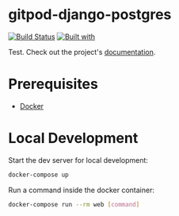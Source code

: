 # gitpod-django-postgres

[![Build Status](https://travis-ci.org/jankeromnes/gitpod-django-postgres.svg?branch=master)](https://travis-ci.org/jankeromnes/gitpod-django-postgres)
[![Built with](https://img.shields.io/badge/Built_with-Cookiecutter_Django_Rest-F7B633.svg)](https://github.com/agconti/cookiecutter-django-rest)

Test. Check out the project's [documentation](http://jankeromnes.github.io/gitpod-django-postgres/).

# Prerequisites

- [Docker](https://docs.docker.com/docker-for-mac/install/)  

# Local Development

Start the dev server for local development:
```bash
docker-compose up
```

Run a command inside the docker container:

```bash
docker-compose run --rm web [command]
```
